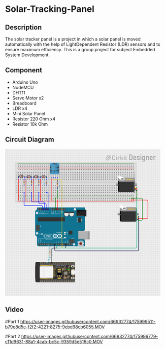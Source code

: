 # Solar-Tracking-Panel

## Description
The solar tracker panel is a project in which a solar panel is moved automatically with the help of LightDependent Resistor (LDR) sensors and to ensure maximum efficiency. This is a group project for subject Embedded System Development. 

## Component
- Arduino Uno
- NodeMCU
- DHT11
- Servo Motor x2
- Breadboard
- LDR x4
- Mini Solar Panel
- Resistor 220 Ohm x4
- Resistor 10k Ohm

## Circuit Diagram
![alt text](https://github.com/hkmiyj/Solar-Tracking-Panel/blob/master/Image/CircuitDiagram.png)

## Video
#Part 1
https://user-images.githubusercontent.com/66932774/175999511-b79e8d5e-f2f2-4221-8275-9ebd98cb6055.MOV

#Part 2
https://user-images.githubusercontent.com/66932774/175999779-c11d9631-88a1-4cab-bc5c-9359d5e516c0.MOV


